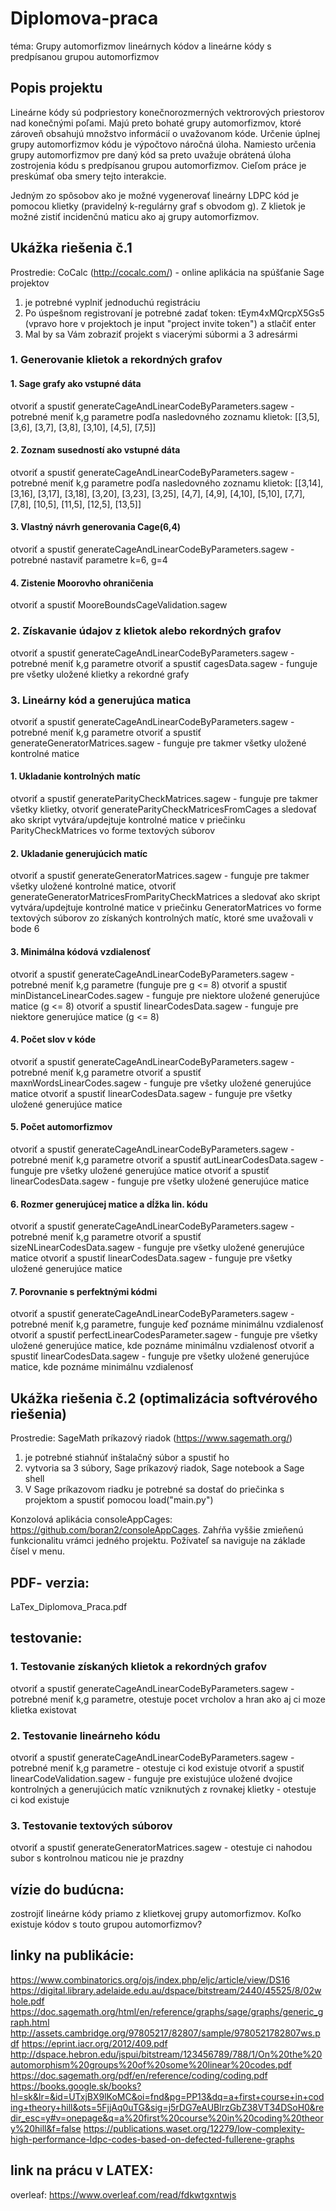 # Diplomova-praca
téma: Grupy automorfizmov lineárnych kódov a lineárne kódy s predpísanou grupou automorfizmov

## Popis projektu
Lineárne kódy sú podpriestory konečnorozmerných vektrorových priestorov nad konečnými poľami. Majú preto bohaté grupy automorfizmov, ktoré zároveň obsahujú množstvo informácií o uvažovanom kóde. Určenie úplnej grupy automorfizmov kódu je výpočtovo náročná úloha. Namiesto určenia grupy automorfizmov pre daný kód sa preto uvažuje obrátená úloha zostrojenia kódu s predpísanou grupou automorfizmov. Cieľom práce je preskúmať oba smery tejto interakcie.

Jedným zo spôsobov ako je možné vygenerovať lineárny LDPC kód je pomocou klietky (pravidelný k-regulárny graf s obvodom g). Z klietok je možné zistiť incidenčnú maticu ako aj grupy automorfizmov.

## Ukážka riešenia č.1
Prostredie: CoCalc (http://cocalc.com/) - online aplikácia na spúšťanie Sage projektov
1. je potrebné vyplniť jednoduchú registráciu
2. Po úspešnom registrovaní je potrebné zadať token: tEym4xMQrcpX5Gs5 (vpravo hore v projektoch je input "project invite token") a stlačiť enter
3. Mal by sa Vám zobraziť projekt s viacerými súbormi a 3 adresármi

### 1. Generovanie klietok a rekordných grafov

#### 1. Sage grafy ako vstupné dáta
otvoriť a spustiť generateCageAndLinearCodeByParameters.sagew - potrebné meniť k,g parametre
podľa nasledovného zoznamu klietok: [[3,5], [3,6], [3,7], [3,8], [3,10], [4,5], [7,5]]

#### 2. Zoznam susedností ako vstupné dáta
otvoriť a spustiť generateCageAndLinearCodeByParameters.sagew - potrebné meniť k,g parametre
podľa nasledovného zoznamu klietok: [[3,14], [3,16], [3,17], [3,18], [3,20], [3,23], [3,25], [4,7], [4,9], [4,10], [5,10], [7,7], [7,8], [10,5], [11,5], [12,5], [13,5]]

#### 3. Vlastný návrh generovania Cage(6,4)
otvoriť a spustiť generateCageAndLinearCodeByParameters.sagew - potrebné nastaviť parametre  k=6, g=4

#### 4. Zistenie Moorovho ohraničenia
otvoriť a spustiť MooreBoundsCageValidation.sagew

### 2. Získavanie údajov z klietok alebo rekordných grafov
otvoriť a spustiť generateCageAndLinearCodeByParameters.sagew - potrebné meniť k,g parametre
otvoriť a spustiť cagesData.sagew - funguje pre všetky uložené klietky a rekordné grafy

### 3. Lineárny kód a generujúca matica
otvoriť a spustiť generateCageAndLinearCodeByParameters.sagew - potrebné meniť k,g parametre
otvoriť a spustiť generateGeneratorMatrices.sagew - funguje pre takmer všetky uložené kontrolné matice
#### 1. Ukladanie kontrolných matíc
otvoriť a spustiť generateParityCheckMatrices.sagew - funguje pre takmer všetky klietky, otvoriť generateParityCheckMatricesFromCages a sledovať ako skript vytvára/updejtuje kontrolné matice v priečinku ParityCheckMatrices vo forme textových súborov

#### 2. Ukladanie generujúcich matíc
otvoriť a spustiť generateGeneratorMatrices.sagew - funguje pre takmer všetky uložené kontrolné matice, otvoriť generateGeneratorMatricesFromParityCheckMatrices a sledovať ako skript vytvára/updejtuje kontrolné matice v priečinku GeneratorMatrices vo forme textových súborov zo získaných kontrolných matíc, ktoré sme uvažovali v bode 6

#### 3. Minimálna kódová vzdialenosť
otvoriť a spustiť generateCageAndLinearCodeByParameters.sagew - potrebné meniť k,g parametre (funguje pre g <= 8)
otvoriť a spustiť minDistanceLinearCodes.sagew - funguje pre niektore uložené generujúce matice (g <= 8)
otvoriť a spustiť linearCodesData.sagew - funguje pre niektore generujúce matice (g <= 8)

#### 4. Počet slov v kóde
otvoriť a spustiť generateCageAndLinearCodeByParameters.sagew - potrebné meniť k,g parametre
otvoriť a spustiť maxnWordsLinearCodes.sagew - funguje pre všetky uložené generujúce matice
otvoriť a spustiť linearCodesData.sagew - funguje pre všetky uložené generujúce matice 

#### 5. Počet automorfizmov
otvoriť a spustiť generateCageAndLinearCodeByParameters.sagew - potrebné meniť k,g parametre
otvoriť a spustiť autLinearCodesData.sagew - funguje pre všetky uložené generujúce matice
otvoriť a spustiť linearCodesData.sagew - funguje pre všetky uložené generujúce matice 

#### 6. Rozmer generujúcej matice a dĺžka lin. kódu
otvoriť a spustiť generateCageAndLinearCodeByParameters.sagew - potrebné meniť k,g parametre
otvoriť a spustiť sizeNLinearCodesData.sagew - funguje pre všetky uložené generujúce matice
otvoriť a spustiť linearCodesData.sagew - funguje pre všetky uložené generujúce matice 

#### 7. Porovnanie s perfektnými kódmi
otvoriť a spustiť generateCageAndLinearCodeByParameters.sagew - potrebné meniť k,g parametre, funguje keď poznáme minimálnu vzdialenosť
otvoriť a spustiť perfectLinearCodesParameter.sagew - funguje pre všetky uložené generujúce matice, kde poznáme minimálnu vzdialenosť
otvoriť a spustiť linearCodesData.sagew - funguje pre všetky uložené generujúce matice, kde poznáme minimálnu vzdialenosť

## Ukážka riešenia č.2 (optimalizácia softvérového riešenia)
Prostredie: SageMath príkazový riadok (https://www.sagemath.org/)
1. je potrebné stiahnúť inštalačný súbor a spustiť ho
2. vytvoria sa 3 súbory, Sage príkazový riadok, Sage notebook a Sage shell
3. V Sage príkazovom riadku je potrebné sa dostať do priečinka s projektom a spustiť pomocou load("main.py")

Konzolová aplikácia consoleAppCages: https://github.com/boran2/consoleAppCages.
Zahŕňa vyššie zmieňenú funkcionalitu vrámci jedného projektu. Požívateľ sa naviguje na základe čísel v menu.

## PDF- verzia:
LaTex_Diplomova_Praca.pdf

## testovanie:
### 1. Testovanie získaných klietok a rekordných grafov
otvoriť a spustiť generateCageAndLinearCodeByParameters.sagew - potrebné meniť k,g parametre, otestuje pocet vrcholov a hran ako aj ci moze klietka existovat

### 2. Testovanie lineárneho kódu
otvoriť a spustiť generateCageAndLinearCodeByParameters.sagew - potrebné meniť k,g parametre - otestuje ci kod existuje 
otvoriť a spustiť linearCodeValidation.sagew - funguje pre existujúce uložené dvojice kontrolných a generujúcich matíc vzniknutých z rovnakej klietky - otestuje ci kod existuje 

### 3. Testovanie textových súborov
otvoriť a spustiť generateGeneratorMatrices.sagew - otestuje ci nahodou subor s kontrolnou maticou nie je prazdny

## vízie do budúcna:
zostrojiť lineárne kódy priamo z klietkovej grupy automorfizmov.
Koľko existuje kódov s touto grupou automorfizmov?

##  linky na publikácie:
https://www.combinatorics.org/ojs/index.php/eljc/article/view/DS16
https://digital.library.adelaide.edu.au/dspace/bitstream/2440/45525/8/02whole.pdf
https://doc.sagemath.org/html/en/reference/graphs/sage/graphs/generic_graph.html
http://assets.cambridge.org/97805217/82807/sample/9780521782807ws.pdf
https://eprint.iacr.org/2012/409.pdf
http://dspace.hebron.edu/jspui/bitstream/123456789/788/1/On%20the%20automorphism%20groups%20of%20some%20linear%20codes.pdf
https://doc.sagemath.org/pdf/en/reference/coding/coding.pdf
https://books.google.sk/books?hl=sk&lr=&id=UTxjBX9lKoMC&oi=fnd&pg=PP13&dq=a+first+course+in+coding+theory+hill&ots=5FjjAq0uTG&sig=j5rDG7eAUBlrzGbZ38VT34DSoH0&redir_esc=y#v=onepage&q=a%20first%20course%20in%20coding%20theory%20hill&f=false
https://publications.waset.org/12279/low-complexity-high-performance-ldpc-codes-based-on-defected-fullerene-graphs

##  link na prácu v LATEX:
overleaf: https://www.overleaf.com/read/fdkwtgxntwjs


